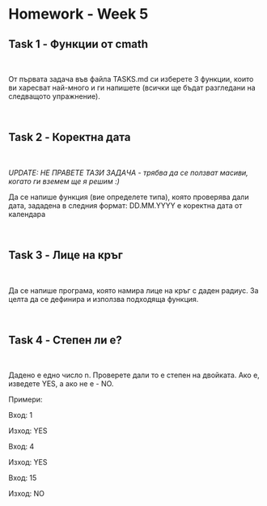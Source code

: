 # Homework - Week 5

Task 1 - Функции от cmath
----------
<br>

От първата задача във файла TASKS.md си изберете 3 функции, които ви харесват най-много и ги напишете (всички ще бъдат разгледани на следващото упражнение).


<br>

Task 2 - Коректна дата
----------
<br>

*UPDATE: НЕ ПРАВЕТЕ ТАЗИ ЗАДАЧА - трябва да се ползват масиви, когато ги вземем ще я решим :)*

Да се напише функция (вие определете типа), която проверява дали дата, зададена в следния формат: DD.MM.YYYY е коректна дата от календара 

<br>


Task 3 - Лице на кръг
----------
<br>

Да се напише програма, която намира лице на кръг с даден радиус. За целта да се дефинира и използва подходяща функция.

<br>

Task 4 - Степен ли е?
----------
<br>

Дадено е едно число n. Проверете дали то е степен на двойката. Ако е, изведете YES, а ако не е - NO.

Примери:

Вход: 1

Изход: YES

Вход: 4

Изход: YES

Вход: 15

Изход: NO

